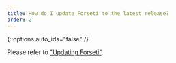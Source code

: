 ```yaml
---
title: How do I update Forseti to the latest release?
order: 2
---
```

{::options auto_ids="false" /}

Please refer to ["Updating Forseti"](http://localhost:4000/docs/howto/deploy/change-gcp-deployment).

